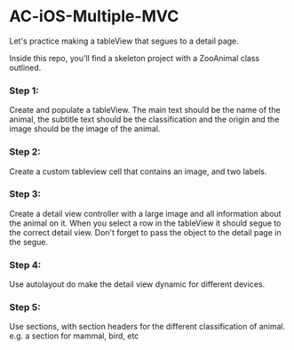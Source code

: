 # AC-iOS-Multiple-MVC

Let's practice making a tableView that segues to a detail page.

Inside this repo, you'll find a skeleton project with a ZooAnimal class outlined.

### Step 1:

Create and populate a tableView. The main text should be the name of the animal, the subtitle text should be the classification and the origin and the image should be the image of the animal.

### Step 2:

Create a custom tableview cell that contains an image, and two labels.  


### Step 3:

Create a detail view controller with a large image and all information about the animal on it. When you select a row in the tableView it should segue to the correct detail view. Don't forget to pass the object to the detail page in the segue.

### Step 4:

Use autolayout do make the detail view dynamic for different devices.

### Step 5: 

Use sections, with section headers for the different classification of animal. e.g. a section for mammal, bird, etc




